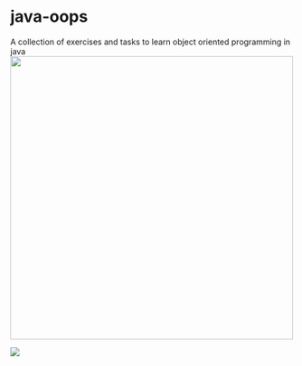 # java-oops

A collection of exercises and tasks to learn object oriented programming in java
<img height="500" id="envoy" src="https://user-images.githubusercontent.com/29815204/186382554-dd28e3ec-1515-4516-95f2-4522e8edd9b8.gif"/>



<a href="https://www.fiverr.com/shazibaig">
 <img src="https://user-images.githubusercontent.com/29815204/189420091-fd97d33e-c277-4949-84e5-033fce58f2d1.gif" />
  </a>
 





